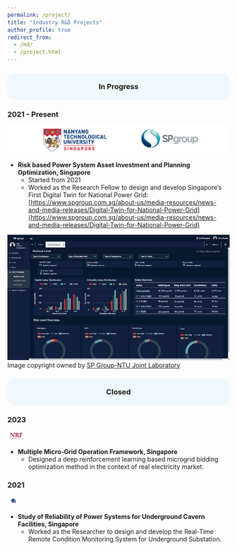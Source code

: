 ```yaml
---
permalink: /project/
title: "Industry R&D Projects"
author_profile: true
redirect_from: 
  - /md/
  - /project.html
---
```

<h3 style="background-color:#f0f8ff; padding:20px; border-radius:15px; text-align:center;">
In Progress
</h3>

### 2021 - Present
![lab](./spnl.png)
* **Risk based Power System Asset Investment and Planning Optimization, Singapore**
  * Started from 2021
  * Worked as the Research Fellow to design and develop Singapore’s First Digital Twin for National Power Grid: [https://www.spgroup.com.sg/about-us/media-resources/news-and-media-releases/Digital-Twin-for-National-Power-Grid](https://www.spgroup.com.sg/about-us/media-resources/news-and-media-releases/Digital-Twin-for-National-Power-Grid)

![sp](./sp.jpg)
Image copyright owned by [SP Group-NTU Joint Laboratory](https://www.ntu.edu.sg/spgroup-ntu)

<h3 style="background-color:#f0f8ff; padding:20px; border-radius:15px; text-align:center;">
Closed
</h3>

### 2023
<img src="/images/nrf.jpeg" alt="NRF" height="20px">

* **Multiple Micro-Grid Operation Framework, Singapore**
  * Designed a deep reinforcement learning based microgrid bidding optimization method in the context of real electricity market.

### 2021
<img src="/images/jtc.png" alt="JTC" height="20px">

* **Study of Reliability of Power Systems for Underground Cavern Facilities, Singapore**
  * Worked as the Researcher to design and develop the Real-Time Remote Condition Monitoring System for Underground Substation.
